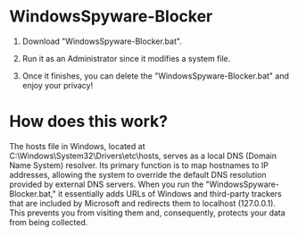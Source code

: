 # WindowsSpyware-Blocker

1. Download "WindowsSpyware-Blocker.bat".

2. Run it as an Administrator since it modifies a system file.

3. Once it finishes, you can delete the "WindowsSpyware-Blocker.bat" and enjoy your privacy!

# How does this work?

The hosts file in Windows, located at C:\Windows\System32\Drivers\etc\hosts, serves as a local DNS (Domain Name System) resolver. Its primary function is to map hostnames to IP addresses, allowing the system to override the default DNS resolution provided by external DNS servers. When you run the "WindowsSpyware-Blocker.bat," it essentially adds URLs of Windows and third-party trackers that are included by Microsoft and redirects them to localhost (127.0.0.1). This prevents you from visiting them and, consequently, protects your data from being collected.
